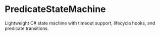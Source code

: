 # PredicateStateMachine
Lightweight C# state machine with timeout support, lifecycle hooks, and predicate transitions.
